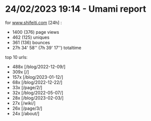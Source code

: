 # 24/02/2023 19:14 - Umami report
for www.shifeiti.com [24h] :

 - 1400 (376) page views
 - 462 (125) uniques
 - 361 (136) bounces
 - 27h 34' 58'' (7h 39' 17'') totaltime


top 10 urls:
 - 488x [/blog/2022-12-09/]
 - 309x [/]
 - 157x [/blog/2023-01-12/]
 - 68x [/blog/2022-12-22/]
 - 33x [/page/2/]
 - 32x [/blog/2022-05-07/]
 - 28x [/blog/2023-02-03/]
 - 27x [/wiki/]
 - 26x [/page/3/]
 - 24x [/about/]


